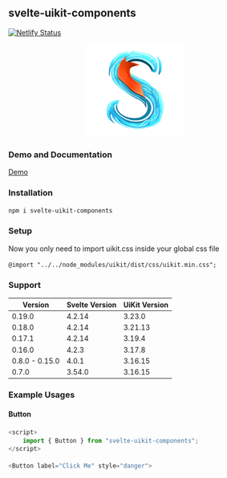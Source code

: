 ## svelte-uikit-components

[![Netlify Status](https://api.netlify.com/api/v1/badges/f3d02818-f9b6-4c02-b0ed-be131f458efe/deploy-status)](https://app.netlify.com/sites/creative-cobbler-34b5cf/deploys)

<p align="center">
  <a href="https://svelte-uikit.wigtertainment.com">
    <img src="./static/svelte-uikit-no-bg.png" alt="Svelte UiKit Components Logo" width="200" height="185">
  </a>
</p>

### Demo and Documentation

[Demo](https://svelte-uikit.wigtertainment.com)

### Installation

`npm i svelte-uikit-components`

### Setup

Now you only need to import uikit.css inside your global css file

`@import "../../node_modules/uikit/dist/css/uikit.min.css";`

### Support

| Version        | Svelte Version | UiKit Version |
| -------------- | -------------- | ------------- |
| 0.19.0         | 4.2.14         | 3.23.0        |
| 0.18.0         | 4.2.14         | 3.21.13       |
| 0.17.1         | 4.2.14         | 3.19.4        |
| 0.16.0         | 4.2.3          | 3.17.8        |
| 0.8.0 - 0.15.0 | 4.0.1          | 3.16.15       |
| 0.7.0          | 3.54.0         | 3.16.15       |

### Example Usages

#### Button

```typescript
<script>
	import { Button } from "svelte-uikit-components";
</script>

<Button label="Click Me" style="danger">
```
